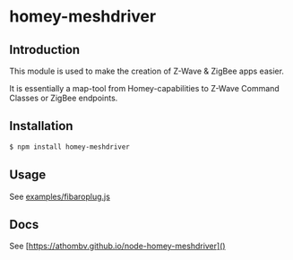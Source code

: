 # homey-meshdriver

## Introduction
This module is used to make the creation of Z-Wave & ZigBee apps easier.

It is essentially a map-tool from Homey-capabilities to Z-Wave Command Classes or ZigBee endpoints.

## Installation

```bash
$ npm install homey-meshdriver
```

## Usage
See [examples/fibaroplug.js]()

## Docs
See [https://athombv.github.io/node-homey-meshdriver]()
